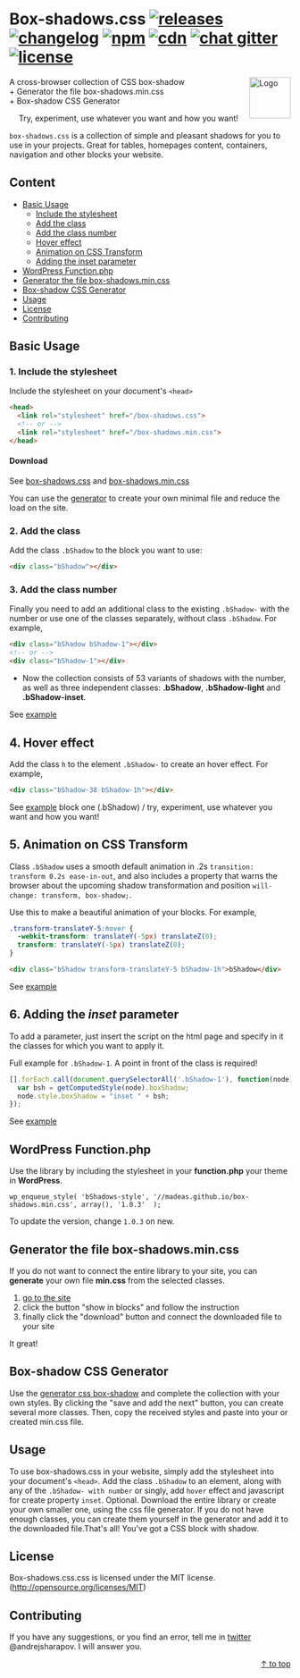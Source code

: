 # Box-shadows.css [![releases](http://madeas.ru/img/git/release03.svg)](https://github.com/madeas/box-shadows.css/releases) [![changelog](http://madeas.ru/img/git/changelog.svg)](/CHANGELOG.md) [![npm](http://madeas.ru/img/git/npm-n.svg)](https://www.npmjs.com/package/box-shadows-css) [![cdn](http://madeas.ru/img/git/cdn-none.svg)](#) [![chat gitter](http://madeas.ru/img/git/gitter_im.svg)](https://gitter.im/andrejsharapov/box-shadows.css) [![license](http://madeas.ru/img/git/license.svg)](/LICENSE)

<p><a href="https://github.com/madeas/box-shadows.css"><img src="https://github.com/madeas/box-shadows.css/blob/master/logotype.png?raw=true" alt="Logo" width="74" height="74" align="right" data-canonical-src="https://github.com/madeas/box-shadows.css/blob/master/logotype.png" style="max-width:100%;"></a></p>

A cross-browser collection of CSS box-shadow  
	+ Generator the file box-shadows.min.css  
	+ Box-shadow CSS Generator  

<p align="center">Try, experiment, use whatever you want and how you want!</p>

`box-shadows.css` is a collection of simple and pleasant shadows for you to use in your projects. Great for tables, homepages content, containers, navigation and other blocks your website.

## Content
* [Basic Usage](#basic-usage)
	- [Include the stylesheet](#1-include-the-stylesheet)
	- [Add the class](#2-add-the-class)
	- [Add the class number](#3-add-the-class-number)
	- [Hover effect](#4-hover-effect)
	- [Animation on CSS Transform](#5-animation-on-css-transform)
	- [Adding the inset parameter](#6-adding-the-inset-parameter)
* [WordPress Function.php](#wordpress-functionphp)
* [Generator the file box-shadows.min.css](#generator-the-file-box-shadowsmincss)
* [Box-shadow CSS Generator](#box-shadow-css-generator)
* [Usage](#usage)
* [License](#license)
* [Contributing](#contributing)

## Basic Usage

### 1. Include the stylesheet
Include the stylesheet on your document's `<head>`

```html
<head>
  <link rel="stylesheet" href="/box-shadows.css">
  <!-- or -->
  <link rel="stylesheet" href="/box-shadows.min.css">
</head>
```

#### Download

See [box-shadows.css][link1] and [box-shadows.min.css][link2]

You can use the [generator][link7] to create your own minimal file and reduce the load on the site.

### 2. Add the class
Add the class `.bShadow` to the block you want to use:

```html
<div class="bShadow"></div>
```

### 3. Add the class number
Finally you need to add an additional class to the existing `.bShadow-` with the number or use one of the classes separately, without class `.bShadow`. For example,

```html
<div class="bShadow bShadow-1"></div>
<!-- or -->
<div class="bShadow-1"></div>
```

* Now the collection consists of 53 variants of shadows with the number, as well as three independent classes: **.bShadow**, **.bShadow-light** and **.bShadow-inset**.

See [example][link3]

## 4. Hover effect

Add the class `h` to the element `.bShadow-` to create an hover effect.
For example,

```html
<div class="bShadow-38 bShadow-1h"></div>
```

See [example][link4] block one (.bShadow) / try, experiment, use whatever you want and how you want!

## 5. Animation on CSS Transform
Class `.bShadow` uses a smooth default animation in .2s `transition: transform 0.2s ease-in-out`, and also includes a property that warns the browser about the upcoming shadow transformation and position `will-change: transform, box-shadow;`.

Use this to make a beautiful animation of your blocks. For example,

```css
.transform-translateY-5:hover {
  -webkit-transform: translateY(-5px) translateZ(0);
  transform: translateY(-5px) translateZ(0);
}
```
```html
<div class="bShadow transform-translateY-5 bShadow-1h">bShadow</div>
```

See [example][link5]

## 6. Adding the *inset* parameter
To add a parameter, just insert the script on the html page and specify in it the classes for which you want to apply it.

Full example for `.bShadow-1`. A point in front of the class is required!

```JavaScript
[].forEach.call(document.querySelectorAll('.bShadow-1'), function(node) {
  var bsh = getComputedStyle(node).boxShadow;
  node.style.boxShadow = "inset " + bsh;
});
```

 See [example][link6]

## WordPress Function.php  
Use the library by including the stylesheet in your **function.php** your theme in **WordPress**.

>
	wp_enqueue_style( 'bShadows-style', '//madeas.github.io/box-shadows.min.css', array(), '1.0.3'  );

To update the version, change `1.0.3` on new.

## Generator the file box-shadows.min.css
If you do not want to connect the entire library to your site, you can **generate** your own file **min.css** from the selected classes.

  1. [go to the site][link10]
  2. сlick the button "show in blocks" and follow the instruction
  3. finally click the "download" button and connect the downloaded file to your site
	
It great!

## Box-shadow CSS Generator
Use the [generator css box-shadow][link9] and complete the collection with your own styles. By clicking the "save and add the next" button, you can create several more classes. Then, copy the received styles and paste into your or created min.css file.

## Usage
To use box-shadows.css in your website, simply add the stylesheet into your document's `<head>`. Add the class `.bShadow` to an element, along with any of the `.bShadow- with number` or singly, add `hover` effect and javascript for create property `inset`. Optional. Download the entire library or create your own smaller one, using the css file generator. If you do not have enough classes, you can create them yourself in the generator and add it to the downloaded file.That's all! You've got a CSS block with shadow.

## License
Box-shadows.css.css is licensed under the MIT license. (http://opensource.org/licenses/MIT)

## Contributing
If you have any suggestions, or you find an error, tell me in [twitter][link8] @andrejsharapov. I will answer you.

<p align="right"><a href="#content">↑ to top</a></p>

[link1]: https://madeas.github.io/box-shadows.css "box-shadows.css"
[link2]: https://madeas.github.io/box-shadows.min.css "box-shadows.min.css"
[link3]: https://madeas.github.io/box-shadows "all blocks with box-shadow"
[link4]: https://jsfiddle.net/madeas/8at5r1bL/1/ "hover effect"
[link5]: https://jsfiddle.net/madeas/8at5r1bL/ "animation"
[link6]: https://jsfiddle.net/madeas/8at5r1bL/3/ "inset javascript"
[link7]: #generator-the-file-box-shadowsmincss "generator min.css"
[link8]: https://twitter.com/andrejsharapov "twitter"
[link9]: https://madeas.github.io/box-shadows#gen "Box-shadow CSS Generator"
[link10]: https://madeas.github.io/box-shadows#gen_css "Generator the file min.CSS"
